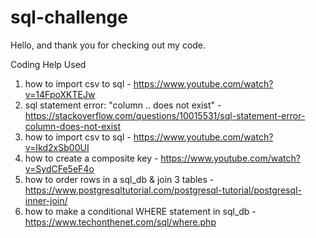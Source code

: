 # sql-challenge
Hello, and thank you for checking out my code.

Coding Help Used
1. how to import csv to sql - https://www.youtube.com/watch?v=14FpoXKTEJw
2. sql statement error: "column .. does not exist" - https://stackoverflow.com/questions/10015531/sql-statement-error-column-does-not-exist
3. how to import csv to sql - https://www.youtube.com/watch?v=Ikd2xSb00UI
4. how to create a composite key - https://www.youtube.com/watch?v=SydCFe5eF4o
5. how to order rows in a sql_db & join 3 tables - https://www.postgresqltutorial.com/postgresql-tutorial/postgresql-inner-join/
6. how to make a conditional WHERE statement in sql_db - https://www.techonthenet.com/sql/where.php
